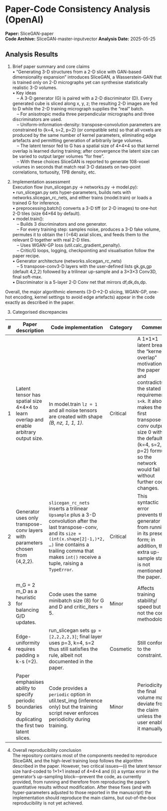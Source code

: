 # Paper-Code Consistency Analysis (OpenAI)

**Paper:** SliceGAN-paper  
**Code Archive:** SliceGAN-master-inputvector
**Analysis Date:** 2025-05-25

## Analysis Results

1. Brief paper summary and core claims  
• “Generating 3-D structures from a 2-D slice with GAN-based dimensionality expansion” introduces SliceGAN, a Wasserstein-GAN that is trained only on 2-D micrographs yet can synthesise statistically realistic 3-D volumes.  
• Key ideas  
 – A 3-D generator (G) is paired with a 2-D discriminator (D). Every generated cube is sliced along x, y, z; the resulting 2-D images are fed to D while the 2-D training micrograph supplies the “real” batch.  
 – For anisotropic media three perpendicular micrographs and three discriminators are used.  
 – Uniform-information-density: transpose–convolution parameters are constrained to {k=4, s=2, p=2} (or compatible sets) so that all voxels are produced by the same number of kernel parameters, eliminating edge artefacts and permitting generation of arbitrarily large volumes.  
 – The latent tensor fed to G has a spatial size of 4×4×4 so that kernel overlap is learned during training; after convergence the latent size can be varied to output larger volumes “for free”.  
 – With these choices SliceGAN is reported to generate 108-voxel volumes in seconds that match real 3-D datasets on two-point correlations, tortuosity, TPB density, etc.  

2. Implementation assessment  
Execution flow (run_slicegan.py → networks.py → model.py):  
• run_slicegan.py sets hyper-parameters, builds nets with networks.slicegan_rc_nets, and either trains (model.train) or loads a trained G for inference.  
• preprocessing.batch() converts a 3-D tiff (or 2-D images) to one-hot 2-D tiles (size 64×64 by default).  
• model.train():  
 – Builds 3 discriminators and one generator.  
 – For every training step: samples noise, produces a 3-D fake volume, permutes it to obtain the l (=64) axial slices, and feeds them to the relevant D together with real 2-D tiles.  
 – Uses WGAN-GP loss (util.calc_gradient_penalty).  
 – Critic/G loops, logging, checkpointing and visualisation follow the paper recipe.  
• Generator architecture (networks.slicegan_rc_nets)  
 – 5 transpose-conv3-D layers with the user-defined lists gk,gs,gp (default 4,2,2) followed by a trilinear up-sample and a 3×3×3 Conv3D, final soft-max.  
• Discriminator is a 5-layer 2-D Conv net that mirrors df,dk,ds,dp.  

Overall, the major algorithmic elements (3-D→2-D slicing, WGAN-GP, one-hot encoding, kernel settings to avoid edge artefacts) appear in the code exactly as described in the paper.

3. Categorised discrepancies  

| # | Paper description | Code implementation | Category | Comment |
|---|-------------------|---------------------|----------|---------|
| 1 | Latent tensor has spatial size 4×4×4 to learn overlap and enable arbitrary output size. | In model.train `lz = 1` and all noise tensors are created with shape *(B, nz, 1, 1, 1)*. | Critical | A 1×1×1 latent breaks the “kernel-overlap” motivation in the paper and contradicts the stated requirement `s<k`.  It also makes the first transpose-conv output size 0 with the default (k=4, s=2, p=2) formula, so the network would fail without further code changes. |
| 2 | Generator uses only transpose-conv layers with parameters chosen from {4,2,2}. | `slicegan_rc_nets` inserts a trilinear `Upsample` plus a 3-D convolution after the last transpose-conv, and its `size = (int(x.shape[2]-1,)*2, …)` line contains a trailing comma that makes `int()` receive a tuple, raising a `TypeError`. | Critical | This syntactic error prevents the generator from running in its present form; in addition, the extra up-sample stage is not mentioned in the paper. |
| 3 | m_G = 2 m_D as a heuristic for balancing G/D updates. | Code uses the same minibatch size (8) for G and D and critic_iters = 5. | Minor | Affects training stability/ speed but not the core methodology. |
| 4 | Edge-uniformity requires padding ≥ k-s (=2). | run_slicegan sets `gp = [2,2,2,2,3]`; final layer uses p=3, k=4, s=2 thus still satisfies the rule, albeit not documented in the paper. | Cosmetic | Still conforms to the constraint. |
| 5 | Paper emphasises ability to specify periodic boundaries by duplicating the first two latent slices. | Code provides a `periodic` option in util.test_img (inference only) but the training script never enforces periodicity during training. | Minor | Periodicity in the final volume may deviate from the claim unless the user enables it manually. |

4. Overall reproducibility conclusion  
The repository contains most of the components needed to reproduce SliceGAN, and the high-level training loop follows the algorithm described in the paper.  However, two critical issues—(i) the latent tensor size hard-coded to 1×1×1 instead of 4×4×4 and (ii) a syntax error in the generator’s up-sampling block—prevent the code, as currently provided, from running and therefore from reproducing the paper’s quantitative results without modification.  After these fixes (and with hyper-parameters adjusted to those reported in the manuscript) the implementation should reproduce the main claims, but out-of-the-box reproducibility is not yet achieved.